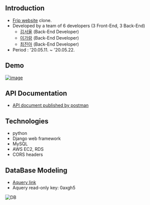 ## Introduction
- [Frip website](https://www.frip.co.kr/) clone.
- Developed by a team of 6 developers (3 Front-End, 3 Back-End)
  - [김서율](https://github.com/zoeyul07) (Back-End Developer)
  - [이가람](https://github.com/Magrfs) (Back-End Developer)
  - [최진아](https://github.com/2cong) (Back-End Developer)
- Period : '20.05.11. ~ '20.05.22.

## Demo
[![image](https://images.velog.io/images/2cong/post/48d92197-37fe-4f67-9446-982897cd1439/Screen%20Shot%202020-07-02%20at%209.31.48%20PM.png)](https://youtu.be/apfI_CPeKQg)


## API Documentation
- [API document published by postman](https://documenter.getpostman.com/view/11453306/T17FATaF)

## Technologies
- python
- Django web framework
- MySQL
- AWS EC2, RDS
- CORS headers

## DataBase Modeling
- [Aquery link](https://aquerytool.com:443/aquerymain/index/?rurl=af1e6984-55f7-46ef-ac7a-7322993aa1b1&)
- Aquery read-only key: 0axgh5

![DB](https://images.velog.io/images/2cong/post/f41ecf7e-297b-4ac7-a8bf-d96bb832530b/fleap_20200702_40_50.png)
